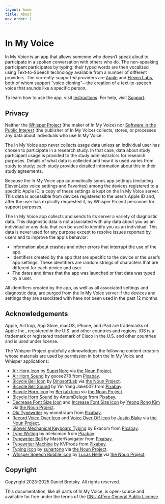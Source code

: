 ```yaml
---
layout: home
title: About
nav_order: 1
---
```


# In My Voice

In My Voice is an app that allows someone who doesn’t speak aloud to participate in a spoken conversation with others who do. The non-speaking participant participates by typing: their typed words are then vocalized using Text-to-Speech technology available from a number of different providers. The currently-supported providers are [Apple](https://support.apple.com/en-us/105018) and [Eleven Labs](https://elevenlabs.io), both of whom support “voice cloning”—the creation of a text-to-speech voice that sounds like a specific person.

To learn how to use the app, visit [Instructions](instructions.md). For help, visit [Support](support.md).

## Privacy

Neither the [Whisper Project](http://whisper-project.org) (the maker of In My Voice) nor [Software in the Public Interest](https://spi-inc.org) (the publisher of In My Voice) collects, stores, or processes any data about individuals who use In My Voice. 

The In My Voice app never collects usage data unless an individual user has chosen to participate in a research study. In that case, data about study participant usage is provided to the study administrators for research purposes. Details of what data is collected and how it is used varies from study to study; each study provides detailed information about this in their study agreements.

Because the In My Voice app automatically syncs app settings (including ElevenLabs voice settings and Favorites) among the devices registered to a specific Apple ID, a copy of these settings is kept on the In My Voice server. This data is accessible from devices registered to the user’s Apple ID and, after the user has explicitly requested it, by Whisper Project personnel for support purposes.

The In My Voice app collects and sends to its server a variety of diagnostic data.  This diagnostic data is not associated with any data about you as an individual or any data that can be used to identify you as an individual. This data is never used for any purpose except to resolve issues reported by users and to improve the app's behavior:

* Information about crashes and other errors that interrupt the use of the app.
* Identifiers created by the app that are specific to the device or the user’s app settings. These identifiers are random strings of characters that are different for each device and user.
* The dates and times that the app was launched or that data was typed by a user.

All identifiers created by the app, as well as all associated settings and diagnostic data, are purged from the In My Voice server if the devices and settings they are associated with have not been used in the past 12 months.

## Acknowledgements

Apple, AirDrop, App Store, macOS, iPhone, and iPad are trademarks of Apple Inc., registered in the U.S. and other countries and regions. iOS is a trademark or registered trademark of Cisco in the U.S. and other countries and is used under license.

The Whisper Project gratefully acknowledges the following content creators whose materials are used by permission in both the In My Voice and Whisper applications:

- [Air Horn Icon](https://thenounproject.com/icon/air-horn-4437429/) by [SuperNdre](https://thenounproject.com/pccandriaja13/) via [the Noun Project](https://thenounproject.com).
- [Air Horn Sound](https://pixabay.com/sound-effects/air-horn-close-and-loud-106073/) by goose278 from [Pixabay](https://pixabay.com).
- [Bicycle Bell Icon](https://thenounproject.com/icon/4355910/) by [DinosoftLab](https://thenounproject.com/dinosoftlab/) via [the Noun Project](https://thenounproject.com).
- [Bicycle Bell Sound](https://pixabay.com/sound-effects/bike-bell-100665/) by Yin Yang Jake007 from [Pixabay](https://pixabay.com).
- [Bicycle Horn Icon](https://thenounproject.com/icon/horn-2452403/) by [Berkah Icon](https://thenounproject.com/berkahicon/) via [the Noun Project](https://thenounproject.com).
- [Bicycle Horn Sound](https://pixabay.com/sound-effects/bicycle-horn-7126/) by AntumDeluge from [Pixabay](https://pixabay.com).
- [Decrease Font Size Icon](https://thenounproject.com/icon/4866497/) and [Increase Font Size Icon](https://thenounproject.com/icon/4866493/) by [Yeong Rong Kim](https://thenounproject.com/yeongrong.kim.5/) via [the Noun Project](https://thenounproject.com).
- [Old Typewriter](https://pixabay.com/sound-effects/old-typewriter-30090/) by monotraum from [Pixabay](https://pixabay.com).
- [Record Voice Over Icon](https://thenounproject.com/icon/record-voice-over-3644000/) and [Voice Over Off Icon](https://thenounproject.com/icon/voice-over-off-3644052/) by [Justin Blake](https://thenounproject.com/justin.blake.315/) via [the Noun Project](https://thenounproject.com).
- [Slower Mechanical Keyboard Typing](https://pixabay.com/sound-effects/slower-mechanical-keyboard-typing-19960/) by Exacom from [Pixabay](https://pixabay.com).
- [Type Writing](https://pixabay.com/sound-effects/type-writing-6834/) by mlekoman from [Pixabay](https://pixabay.com).
- [Typewriter Bell](https://pixabay.com/sound-effects/typewriter-bell-100087/) by MasterNavigator from [Pixabay](https://pixabay.com).
- [Typewriter Machine](https://pixabay.com/sound-effects/typewriter-machine-64191/) by KVProds from [Pixabay](https://pixabay.com).
- [Typing Icon](https://thenounproject.com/icon/typing-6321562/) by [suhartono](https://thenounproject.com/creator/suhartonophd/) via [the Noun Project](https://thenounproject.com).
- [Whisper Speech Bubble Icon](https://thenounproject.com/icon/whisper-speech-bubble-4215124/) by [Lucas Helle](https://thenounproject.com/lucashelle/) via [the Noun Project](https://thenounproject.com).

## Copyright

Copyright 2023-2025 Daniel Brotsky. All rights reserved.

This documentation, like all parts of In My Voice, is open-source and available for free under the terms of the [GNU Affero General Public License](https://www.gnu.org/licenses/agpl-3.0.html).
